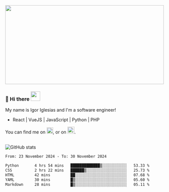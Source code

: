 <img src="https://c.tenor.com/KjVxfRrrncUAAAAd/matrix.gif" width="100%" height="250px">

### 🔭 Hi there <img src="https://raw.githubusercontent.com/MartinHeinz/MartinHeinz/master/wave.gif" width="30px">


My name is Igor Iglesias and I'm a software engineer!
<br>

<ul>
  <li> React | VueJS | JavaScript | Python | PHP </li>
</ul>
You can find me on <a href="https://twitter.com/IgorIglesias5"><img src="https://i.imgur.com/JLLlB5S.png" width="20px"></a>, or on <a href="https://www.linkedin.com/in/igor-iglesias-62478428/"><img src="https://i.imgur.com/PXyIkWx.png" width="22px"></a>.

<br>
<br>

![GitHub stats](https://github-readme-stats.vercel.app/api?username=igoiglesias&show_icons=true&count_private=true&theme=chartreuse-dark&hide_title=true)

<!--START_SECTION:waka-->

```txt
From: 23 November 2024 - To: 30 November 2024

Python       4 hrs 54 mins   █████████████▒░░░░░░░░░░░   53.33 %
CSS          2 hrs 22 mins   ██████▒░░░░░░░░░░░░░░░░░░   25.73 %
HTML         42 mins         ██░░░░░░░░░░░░░░░░░░░░░░░   07.68 %
YAML         30 mins         █▒░░░░░░░░░░░░░░░░░░░░░░░   05.60 %
Markdown     28 mins         █▒░░░░░░░░░░░░░░░░░░░░░░░   05.11 %
```

<!--END_SECTION:waka-->
